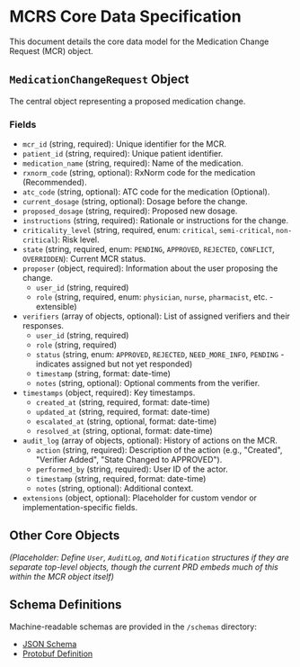 # MCRS Core Data Specification

This document details the core data model for the Medication Change Request (MCR) object.

## `MedicationChangeRequest` Object

The central object representing a proposed medication change.

### Fields

*   `mcr_id` (string, required): Unique identifier for the MCR.
*   `patient_id` (string, required): Unique patient identifier.
*   `medication_name` (string, required): Name of the medication.
*   `rxnorm_code` (string, optional): RxNorm code for the medication (Recommended).
*   `atc_code` (string, optional): ATC code for the medication (Optional).
*   `current_dosage` (string, optional): Dosage before the change.
*   `proposed_dosage` (string, required): Proposed new dosage.
*   `instructions` (string, required): Rationale or instructions for the change.
*   `criticality_level` (string, required, enum: `critical`, `semi-critical`, `non-critical`): Risk level.
*   `state` (string, required, enum: `PENDING`, `APPROVED`, `REJECTED`, `CONFLICT`, `OVERRIDDEN`): Current MCR status.
*   `proposer` (object, required): Information about the user proposing the change.
    *   `user_id` (string, required)
    *   `role` (string, required, enum: `physician`, `nurse`, `pharmacist`, etc. - extensible)
*   `verifiers` (array of objects, optional): List of assigned verifiers and their responses.
    *   `user_id` (string, required)
    *   `role` (string, required)
    *   `status` (string, enum: `APPROVED`, `REJECTED`, `NEED_MORE_INFO`, `PENDING` - indicates assigned but not yet responded)
    *   `timestamp` (string, format: date-time)
    *   `notes` (string, optional): Optional comments from the verifier.
*   `timestamps` (object, required): Key timestamps.
    *   `created_at` (string, required, format: date-time)
    *   `updated_at` (string, required, format: date-time)
    *   `escalated_at` (string, optional, format: date-time)
    *   `resolved_at` (string, optional, format: date-time)
*   `audit_log` (array of objects, optional): History of actions on the MCR.
    *   `action` (string, required): Description of the action (e.g., "Created", "Verifier Added", "State Changed to APPROVED").
    *   `performed_by` (string, required): User ID of the actor.
    *   `timestamp` (string, required, format: date-time)
    *   `notes` (string, optional): Additional context.
*   `extensions` (object, optional): Placeholder for custom vendor or implementation-specific fields.

## Other Core Objects

*(Placeholder: Define `User`, `AuditLog`, and `Notification` structures if they are separate top-level objects, though the current PRD embeds much of this within the MCR object itself)*

## Schema Definitions

Machine-readable schemas are provided in the `/schemas` directory:
*   [JSON Schema](../../schemas/mcrs-schema.json)
*   [Protobuf Definition](../../schemas/mcrs.proto)
